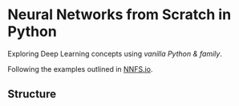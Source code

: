 # Neural Networks from Scratch in Python

Exploring Deep Learning concepts using _vanilla Python & family_.

Following the examples outlined in [NNFS.io](https://nnfs.io/).

## Structure